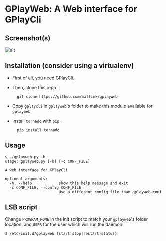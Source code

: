 GPlayWeb: A Web interface for GPlayCli
======================================

Screenshot(s)
-------------

![alt](https://pic.matlink.fr/Uc0u57eC/u8iQf5Mc)

Installation (consider using a virtualenv)
------------------------------------------

- First of all, you need [GPlayCli](https://github.com/matlink/gplaycli).
- Then, clone this repo : 

		git clone https://github.com/matlink/gplayweb

- Copy `gplaycli` in `gplayweb`'s folder to make this module available for `gplayweb`.
- Install `tornado` with `pip` :
	
		pip install tornado

Usage
-----

	$ ./gplayweb.py -h
	usage: gplayweb.py [-h] [-c CONF_FILE]

	A web interface for GPlayCli

	optional arguments:
	  -h, --help            show this help message and exit
	  -c CONF_FILE, --config CONF_FILE
	                        Use a different config file than gplayweb.conf

LSB script
----------
Change `PROGRAM_HOME` in the init script to match your `gplayweb`'s folder location, and `USER` for the user which will run the daemon.

	$ /etc/init.d/gplayweb {start|stop|restart|status}
